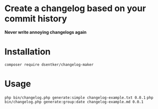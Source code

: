 # Create a changelog based on your commit history
**Never write annoying changelogs again**

# Installation
`composer require dsentker/changelog-maker`

# Usage

`php bin/changelog.php generate:simple changelog-example.txt 0.0.1`
`php bin/changelog.php generate:group:date changelog-example.md 0.0.1`